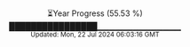 <p align="center">
⏳Year Progress (55.53 %)<br>
████████████████▁▁▁▁▁▁▁▁▁▁▁▁▁▁ <br>
<sub>Updated: Mon, 22 Jul 2024 06:03:16 GMT</sub>
</p>

